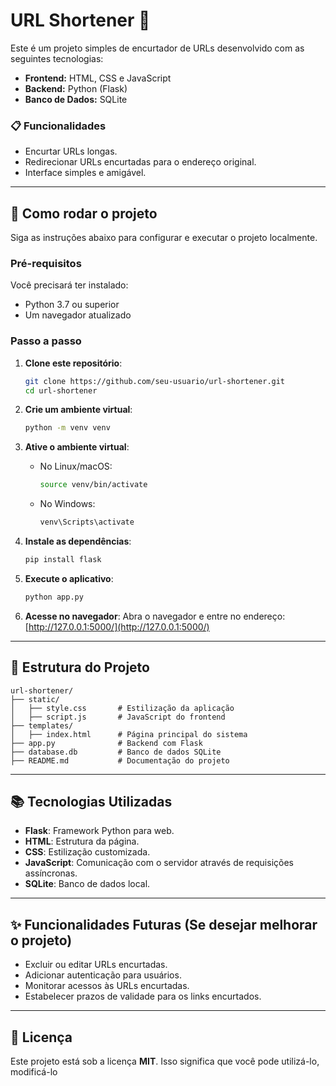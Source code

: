 # URL Shortener 🔗

Este é um projeto simples de encurtador de URLs desenvolvido com as seguintes tecnologias:

- **Frontend:** HTML, CSS e JavaScript
- **Backend:** Python (Flask)
- **Banco de Dados:** SQLite

### 📋 Funcionalidades

- Encurtar URLs longas.
- Redirecionar URLs encurtadas para o endereço original.
- Interface simples e amigável.

---

## 🚀 Como rodar o projeto

Siga as instruções abaixo para configurar e executar o projeto localmente.

### Pré-requisitos

Você precisará ter instalado:

- Python 3.7 ou superior
- Um navegador atualizado

### Passo a passo

1. **Clone este repositório**:
   ```bash
   git clone https://github.com/seu-usuario/url-shortener.git
   cd url-shortener
   ```

2. **Crie um ambiente virtual**:
   ```bash
   python -m venv venv
   ```

3. **Ative o ambiente virtual**:

   - No Linux/macOS:
     ```bash
     source venv/bin/activate
     ```
   - No Windows:
     ```bash
     venv\Scripts\activate
     ```

4. **Instale as dependências**:
   ```bash
   pip install flask
   ```

5. **Execute o aplicativo**:
   ```bash
   python app.py
   ```

6. **Acesse no navegador**:
   Abra o navegador e entre no endereço: [http://127.0.0.1:5000/](http://127.0.0.1:5000/)

---

## 📂 Estrutura do Projeto

```plaintext
url-shortener/
├── static/
│   ├── style.css       # Estilização da aplicação
│   ├── script.js       # JavaScript do frontend
├── templates/
│   ├── index.html      # Página principal do sistema
├── app.py              # Backend com Flask
├── database.db         # Banco de dados SQLite
├── README.md           # Documentação do projeto
```

---

## 📚 Tecnologias Utilizadas

- **Flask**: Framework Python para web.
- **HTML**: Estrutura da página.
- **CSS**: Estilização customizada.
- **JavaScript**: Comunicação com o servidor através de requisições assíncronas.
- **SQLite**: Banco de dados local.

---

## ✨ Funcionalidades Futuras (Se desejar melhorar o projeto)

- Excluir ou editar URLs encurtadas.
- Adicionar autenticação para usuários.
- Monitorar acessos às URLs encurtadas.
- Estabelecer prazos de validade para os links encurtados.

---

## 📝 Licença

Este projeto está sob a licença **MIT**. Isso significa que você pode utilizá-lo, modificá-lo